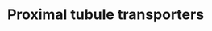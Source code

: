---
annotations:
- id: PW:0001348
  parent: regulatory pathway
  type: Pathway Ontology
  value: ion transport pathway
- id: CL:1000494
  parent: animal cell
  type: Cell Type Ontology
  value: nephron tubule epithelial cell
- id: PW:0000103
  parent: regulatory pathway
  type: Pathway Ontology
  value: transport pathway
- id: PW:0000004
  parent: regulatory pathway
  type: Pathway Ontology
  value: regulatory pathway
- id: CL:0002306
  parent: animal cell
  type: Cell Type Ontology
  value: epithelial cell of proximal tubule
- id: CL:1000838
  parent: animal cell
  type: Cell Type Ontology
  value: kidney proximal convoluted tubule epithelial cell
authors:
- AgustinGV
- AlexanderPico
- Khanspers
- Eweitz
citedin:
- link: PMC7645421
  title: Unraveling the blood transcriptome after real-life exposure of Wistar-rats
    to PM2.5, PM1 and water-soluble metals in the ambient air (2020)
communities:
- Renal_Genomics
description: The proximal tubule of the nephron reabsorbs approximately two-thirds
  of the Na filtered through the glomerulus. Na extrusion from the cell by the basolateral
  Na/K-ATPase provides the gradient for apical Na entry, and for reabsorption of  glucose,
  phosphate, amino acids and other component of the ultrafiltrate. This pathway organizes
  several of the transporters present in the proximal tubule by their function and
  it is based in deep-sequencing and physiological data.
last-edited: 2021-05-16
organisms:
- Rattus norvegicus
redirect_from:
- /index.php/Pathway:WP3881
- /instance/WP3881
- /instance/WP3881_r117007
revision: r117007
schema-jsonld:
- '@context': https://schema.org/
  '@id': https://wikipathways.github.io/pathways/WP3881.html
  '@type': Dataset
  creator:
    '@type': Organization
    name: WikiPathways
  description: The proximal tubule of the nephron reabsorbs approximately two-thirds
    of the Na filtered through the glomerulus. Na extrusion from the cell by the basolateral
    Na/K-ATPase provides the gradient for apical Na entry, and for reabsorption of  glucose,
    phosphate, amino acids and other component of the ultrafiltrate. This pathway
    organizes several of the transporters present in the proximal tubule by their
    function and it is based in deep-sequencing and physiological data.
  keywords:
  - Atp1a1
  - Atp1b1
  - Atp1b3
  - Atp6v0a1
  - Atp6v0a2
  - Atp6v0a4
  - Atp6v0b
  - Atp6v0c
  - Atp6v0d1
  - Atp6v0d2
  - Atp6v0e1
  - Atp6v0e2
  - Atp6v1a
  - Atp6v1b1
  - Atp6v1b2
  - Atp6v1c1
  - Atp6v1d
  - Atp6v1e1
  - Atp6v1f
  - Atp6v1g1
  - Atp6v1g3
  - Atp6v1h
  - B*AT1
  - BAT-1
  - CA II
  - CA IV
  - CA VII
  - CA XII
  - CA XIV
  - CA XV
  - CHIF
  - E. Glutam. Tr.
  - Gamma 1
  - LAT1-4F2hc
  - LAT3-4F2hc
  - NAS1
  - NBC
  - NHE3
  - NHE3 RegP1
  - NHE3 RegP2
  - NHE8
  - NaDC-1
  - NaDC-3
  - NaPi-2a
  - NaPi-2b
  - OAT1
  - OAT3
  - OCTN2
  - PAT1
  - Pit-2
  - SAT1
  - SNAT7
  - TAT1
  license: CC0
  name: Proximal tubule transporters
seo: CreativeWork
title: Proximal tubule transporters
wpid: WP3881
---